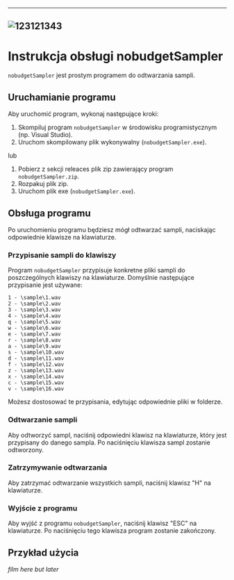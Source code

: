 -----
![123121343](https://github.com/cichyhere/nobudgetSampler/assets/84254704/2ef6889d-74de-4dc5-a18c-3d574b8ff460)
-----

# Instrukcja obsługi nobudgetSampler

`nobudgetSampler` jest prostym programem do odtwarzania sampli.

## Uruchamianie programu

Aby uruchomić program, wykonaj następujące kroki:

1. Skompiluj program `nobudgetSampler` w środowisku programistycznym (np. Visual Studio).
2. Uruchom skompilowany plik wykonywalny (`nobudgetSampler.exe`).

lub

1.	Pobierz z sekcji releaces plik zip zawierający program `nobudgetSampler.zip`.
2.	Rozpakuj plik zip.
3.	Uruchom plik exe (`nobudgetSampler.exe`).

## Obsługa programu

Po uruchomieniu programu będziesz mógł odtwarzać sampli, naciskając odpowiednie klawisze na klawiaturze.

### Przypisanie sampli do klawiszy

Program `nobudgetSampler` przypisuje konkretne pliki sampli do poszczególnych klawiszy na klawiaturze. Domyślnie następujące przypisanie jest używane:

```
1 - \sample\1.wav
2 - \sample\2.wav
3 - \sample\3.wav
4 - \sample\4.wav
q - \sample\5.wav
w - \sample\6.wav
e - \sample\7.wav
r - \sample\8.wav
a - \sample\9.wav
s - \sample\10.wav
d - \sample\11.wav
f - \sample\12.wav
z - \sample\13.wav
x - \sample\14.wav
c - \sample\15.wav
v - \sample\16.wav
```

Możesz dostosować te przypisania, edytując odpowiednie pliki w folderze.

### Odtwarzanie sampli

Aby odtworzyć sampl, naciśnij odpowiedni klawisz na klawiaturze, który jest przypisany do danego sampla. Po naciśnięciu klawisza sampl zostanie odtworzony.

### Zatrzymywanie odtwarzania

Aby zatrzymać odtwarzanie wszystkich sampli, naciśnij klawisz "H" na klawiaturze.

### Wyjście z programu

Aby wyjść z programu `nobudgetSampler`, naciśnij klawisz "ESC" na klawiaturze. Po naciśnięciu tego klawisza program zostanie zakończony.

## Przykład użycia

*film here but later*
